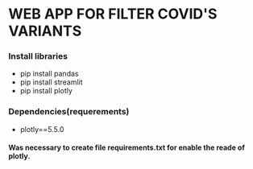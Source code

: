 # WEB APP FOR FILTER COVID'S VARIANTS


### Install libraries
- pip install pandas
- pip install streamlit
- pip install plotly

### Dependencies(requerements)
- plotly==5.5.0

#### Was necessary to create file requirements.txt for enable the reade of plotly.